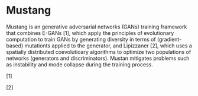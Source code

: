 # Mustang

Mustang is an generative adversarial networks (GANs) training framework that combines E-GANs [1], which apply the principles of evolutionary computation to train GANs by generating diversity in terms of (gradient-based) mutationts applied to the generator, and Lipizzaner [2], which uses a spatially distributed coevolutioary algorithms to optimize two populations of networks (generators and discriminators). Mustan mitigates problems such as instability and mode collapse during the training process. 

[1]

[2]
